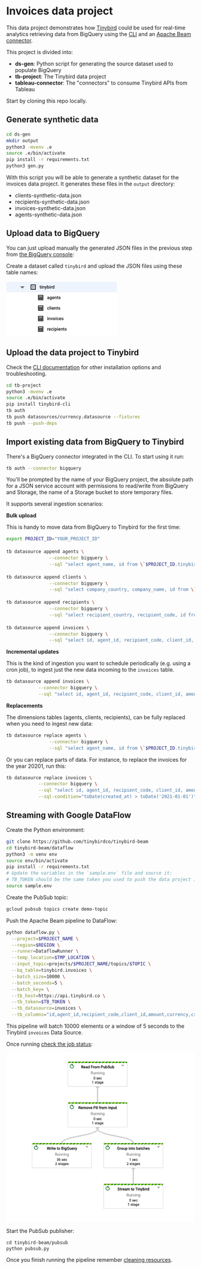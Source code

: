 # Invoices data project

This data project demonstrates how [Tinybird](https://tinybird.co) could be used for real-time analytics retrieving data from BigQuery using the [CLI](https://docs.tinybird.co/cli.html) and an [Apache Beam connector](https://pypi.org/project/tinybird-beam/).

This project is divided into:  
- **ds-gen**: Python script for generating the source dataset used to populate BigQuery
- **tb-project**: The Tinybird data project
- **tableau-connector**: The "connectors" to consume Tinybird APIs from Tableau

Start by cloning this repo locally.
## Generate synthetic data

```bash
cd ds-gen
mkdir output
python3 -mvenv .e
source .e/bin/activate
pip install -r requirements.txt
python3 gen.py
```

With this script you will be able to generate a synthetic dataset for the invoices data project. It generates these files in the `output` directory: 

- clients-synthetic-data.json
- recipients-synthetic-data.json
- invoices-synthetic-data.json
- agents-synthetic-data.json

## Upload data to BigQuery

You can just upload manually the generated JSON files in the previous step from [the BigQuery console](https://console.cloud.google.com/bigquery):

Create a dataset called `tinybird` and upload the JSON files using these table names:

![](img/bq-tables.png)

## Upload the data project to Tinybird

Check the [CLI documentation](https://docs.tinybird.co/cli.html) for other installation options and troubleshooting.

```bash
cd tb-project
python3 -mvenv .e
source .e/bin/activate
pip install tinybird-cli
tb auth
tb push datasources/currency.datasource --fixtures
tb push --push-deps
```

## Import existing data from BigQuery to Tinybird

There's a BigQuery connector integrated in the CLI. To start using it run:

```bash
tb auth --connector bigquery
```

You'll be prompted by the name of your BigQuery project, the absolute path for a JSON service account with permissions to read/write from BigQuery and Storage, the name of a Storage bucket to store temporary files.

It supports several ingestion scenarios:

**Bulk upload**

This is handy to move data from BigQuery to Tinybird for the first time:

```bash
export PROJECT_ID="YOUR_PROJECT_ID"

tb datasource append agents \
                --connector bigquery \
                --sql "select agent_name, id from \`$PROJECT_ID.tinybird.agents\`"

tb datasource append clients \
                --connector bigquery \
                --sql "select company_country, company_name, id from \`$PROJECT_ID.tinybird.clients\`"

tb datasource append recipients \
                --connector bigquery \
                --sql "select recipient_country, recipient_code, id from \`$PROJECT_ID.tinybird.recipients\`"

tb datasource append invoices \
                --connector bigquery \
                --sql "select id, agent_id, recipient_code, client_id, amount, currency, created_at, to_json_string(added_payments) added_payments from \`$PROJECT_ID.tinybird.invoices\`"
```

**Incremental updates**

This is the kind of ingestion you want to schedule periodically (e.g. using a cron job), to ingest just the new data incoming to the `invoices` table.

```bash
tb datasource append invoices \
            --connector bigquery \
            --sql "select id, agent_id, recipient_code, client_id, amount, currency, created_at, to_json_string(added_payments) added_payments from \`$PROJECT_ID.tinybird.invoices\`" --incremental created_at
```

**Replacements**

The dimensions tables (agents, clients, recipients), can be fully replaced when you need to ingest new data:

```bash
tb datasource replace agents \
                --connector bigquery \
                --sql "select agent_name, id from \`$PROJECT_ID.tinybird.agents\`"
```

Or you can replace parts of data. For instance, to replace the invoices for the year 20201, run this:

```bash
tb datasource replace invoices \
            --connector bigquery \
            --sql "select id, agent_id, recipient_code, client_id, amount, currency, created_at, to_json_string(added_payments) added_payments from \`$PROJECT_ID.tinybird.invoices\` where date(created_at) > date('2021-01-01')" \
            --sql-condition="toDate(created_at) > toDate('2021-01-01')"
```

## Streaming with Google DataFlow

Create the Python environment:

```bash
git clone https://github.com/tinybirdco/tinybird-beam
cd tinybird-beam/dataflow
python3 -m venv env
source env/bin/activate
pip install -r requirements.txt
# Update the variables in the `sample.env` file and source it:
# TB_TOKEN should be the same token you used to push the data project in the previous steps
source sample.env
```

Create the PubSub topic:

```bash
gcloud pubsub topics create demo-topic
```

Push the Apache Beam pipeline to DataFlow:

```bash
python dataflow.py \
  --project=$PROJECT_NAME \
  --region=$REGION \
  --runner=DataflowRunner \
  --temp_location=$TMP_LOCATION \
  --input_topic=projects/$PROJECT_NAME/topics/$TOPIC \
  --bq_table=tinybird.invoices \
  --batch_size=10000 \
  --batch_seconds=5 \
  --batch_key= \
  --tb_host=https://api.tinybird.co \
  --tb_token=$TB_TOKEN \
  --tb_datasource=invoices \
  --tb_columns="id,agent_id,recipient_code,client_id,amount,currency,created_at,added_payments" --worker_machine_type=n1-highmem-32 --enable_streaming_engine --num_workers=1 --max_num_workers=5
```

This pipeline will batch 10000 elements or a window of 5 seconds to the Tinybird `invoices` Data Source.

Once running [check the job status](https://console.cloud.google.com/dataflow/jobs):

![](https://github.com/tinybirdco/tinybird-beam/blob/main/dataflow/dataflow.png)

Start the PubSub publisher:

```
cd tinybird-beam/pubsub
python pubsub.py
```

Once you finish running the pipeline remember [cleaning resources](https://github.com/tinybirdco/tinybird-beam#clean-resources).

